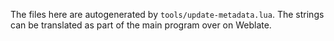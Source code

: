 The files here are autogenerated by `tools/update-metadata.lua`. The strings can be translated as part of the main program over on Weblate.
